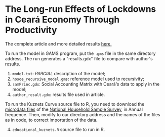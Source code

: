 # The Long-run Effects of Lockdowns in Ceará Economy Through Productivity

The complete article and more detailed results [here.](https://rpubs.com/Heitor_Mont/)

To run the model in GAMS program, put the `.gms` file in the same directory address. The run generates a "results.gdx" file to compare with author's results.

1) `model.txt`: *PARCIAL* description of the model;
2) `hosoe_recursive_model.gms`: reference model used to recursivity;
3) `samPrinc.gdx`: Social Accounting Matrix with Ceará's data to apply in the model;
4) `author_result.gdx`: results file used in article.

To run the Kuznets Curve source file to R, you need to download the [microdata files](http://ftp.ibge.gov.br/Trabalho_e_Rendimento/Pesquisa_Nacional_por_Amostra_de_Domicilios_anual/microdados/) of the [National Household Sample Survey](https://www.ibge.gov.br/en/statistics/social/labor/18079-brazil-volume-pnad1.html?=&t=o-que-e), in Annual frequence. Then, modify to our directory address and the names of the files as in code, to correct importation of the data.

4) `educational_kuznets.R` source file to run in R.

